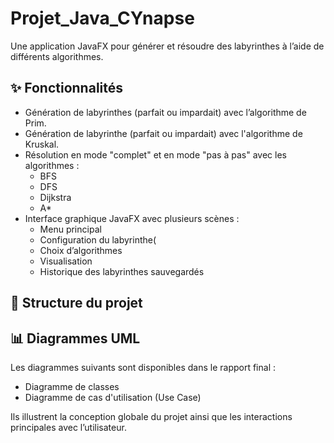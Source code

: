 # Projet_Java_CYnapse

Une application JavaFX pour générer et résoudre des labyrinthes à l’aide de différents algorithmes.

## ✨ Fonctionnalités

- Génération de labyrinthes (parfait ou impardait) avec l’algorithme de Prim.
- Génération de labyrinthe (parfait ou impardait) avec l'algorithme de Kruskal.
- Résolution en mode "complet" et en mode "pas à pas" avec les algorithmes :
  - BFS 
  - DFS 
  - Dijkstra 
  - A* 
- Interface graphique JavaFX avec plusieurs scènes :
  - Menu principal
  - Configuration du labyrinthe(
  - Choix d’algorithmes
  - Visualisation
  - Historique des labyrinthes sauvegardés 

## 📁 Structure du projet

## 📊 Diagrammes UML

Les diagrammes suivants sont disponibles dans le rapport final :

- Diagramme de classes
- Diagramme de cas d'utilisation (Use Case)

Ils illustrent la conception globale du projet ainsi que les interactions principales avec l’utilisateur.

